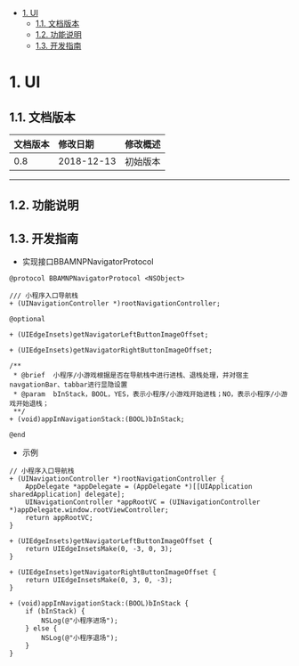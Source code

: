 <!-- TOC -->

- [1. UI](#1-ui)
    - [1.1. 文档版本](#11-文档版本)
    - [1.2. 功能说明](#12-功能说明)
    - [1.3. 开发指南](#13-开发指南)

<!-- /TOC -->
# 1. UI
## 1.1. 文档版本

|文档版本|修改日期|修改概述|
|:--|:--|:--|
|0.8|2018-12-13|初始版本|

--------------------------
## 1.2. 功能说明

## 1.3. 开发指南
* 实现接口BBAMNPNavigatorProtocol

```
@protocol BBAMNPNavigatorProtocol <NSObject>

/// 小程序入口导航栈
+ (UINavigationController *)rootNavigationController;

@optional

+ (UIEdgeInsets)getNavigatorLeftButtonImageOffset;

+ (UIEdgeInsets)getNavigatorRightButtonImageOffset;

/**
 * @brief  小程序/小游戏根据是否在导航栈中进行进栈、退栈处理，并对宿主navgationBar、tabbar进行显隐设置
 * @param  bInStack，BOOL，YES，表示小程序/小游戏开始进栈；NO，表示小程序/小游戏开始退栈；
 **/
+ (void)appInNavigationStack:(BOOL)bInStack;

@end
```
* 示例

```
// 小程序入口导航栈
+ (UINavigationController *)rootNavigationController {
    AppDelegate *appDelegate = (AppDelegate *)[[UIApplication sharedApplication] delegate];
    UINavigationController *appRootVC = (UINavigationController *)appDelegate.window.rootViewController;
    return appRootVC;
}

+ (UIEdgeInsets)getNavigatorLeftButtonImageOffset {
    return UIEdgeInsetsMake(0, -3, 0, 3);
}

+ (UIEdgeInsets)getNavigatorRightButtonImageOffset {
    return UIEdgeInsetsMake(0, 3, 0, -3);
}

+ (void)appInNavigationStack:(BOOL)bInStack {
    if (bInStack) {
        NSLog(@"小程序进场");
    } else {
        NSLog(@"小程序退场");
    }
}

```


